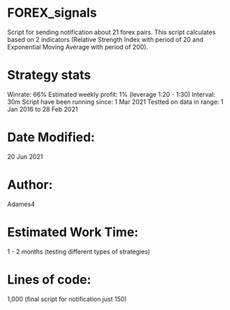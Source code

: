 # FOREX_signals
Script for sending notification about 21 forex pairs. This script calculates based on 2 indicators (Relative Strength Index with period of 20 and Exponential Moving Average with period of 200).

# Strategy stats
Winrate: 66%
Estimated weekly profit: 1% (leverage 1:20 - 1:30)
Interval: 30m
Script have been running since: 1 Mar 2021
Testted on data in range: 1 Jan 2016 to 28 Feb 2021

# Date Modified:
20 Jun 2021

# Author:                 
Adames4

# Estimated Work Time:
1 - 2 months (testing different types of strategies)

# Lines of code:
1,000 (final script for notification just 150)
